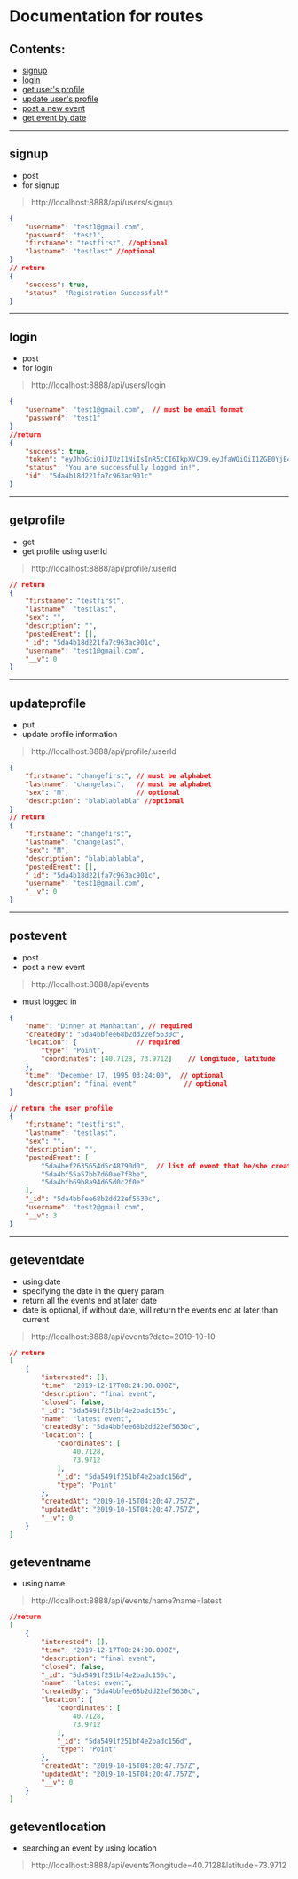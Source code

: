 # Documentation for routes
## Contents:
- [signup](##signup)
- [login](##login)
- [get user's profile](##getprofile)
- [update user's profile](##updateprofile)
- [post a new event](##postevent)
- [get event by date](##geteventdate)
___

## signup
- post
- for signup
> http://localhost:8888/api/users/signup
```json
{
	"username": "test1@gmail.com",
	"password": "test1",
	"firstname": "testfirst", //optional
	"lastname": "testlast" //optional
}
// return
{
    "success": true,
    "status": "Registration Successful!"
}
```
___
## login
- post
- for login
> http://localhost:8888/api/users/login
```json
{
	"username": "test1@gmail.com",  // must be email format
	"password": "test1"
}
//return
{
    "success": true,
    "token": "eyJhbGciOiJIUzI1NiIsInR5cCI6IkpXVCJ9.eyJfaWQiOiI1ZGE0YjE4ZDIyMWZhN2M5NjNhYzkwMWMiLCJpYXQiOjE1NzEwNzQ2MTIsImV4cCI6MTU3MTA3ODIxMn0.stHQPcoexgViieuuwgnjQ44Y9ZAUL9M3tSJ7ay7ZVmk",
    "status": "You are successfully logged in!",
    "id": "5da4b18d221fa7c963ac901c"
}
```
___

## getprofile
- get
- get profile using userId
> http://localhost:8888/api/profile/:userId

```json
// return
{
    "firstname": "testfirst", 
    "lastname": "testlast",
    "sex": "",
    "description": "",
    "postedEvent": [],
    "_id": "5da4b18d221fa7c963ac901c",
    "username": "test1@gmail.com",
    "__v": 0
}
```
___

## updateprofile
- put
- update profile information
> http://localhost:8888/api/profile/:userId
```json
{
	"firstname": "changefirst", // must be alphabet
	"lastname": "changelast",   // must be alphabet
	"sex": "M",                 // optional
	"description": "blablablabla" //optional
}
// return
{
    "firstname": "changefirst",
    "lastname": "changelast",
    "sex": "M",
    "description": "blablablabla",
    "postedEvent": [],
    "_id": "5da4b18d221fa7c963ac901c",
    "username": "test1@gmail.com",
    "__v": 0
}
```
___

## postevent
- post
- post a new event
> http://localhost:8888/api/events
- must logged in
```json
{
	"name": "Dinner at Manhattan", // required
	"createdBy": "5da4bbfee68b2dd22ef5630c",  
	"location": {               // required
		"type": "Point",
		"coordinates": [40.7128, 73.9712]    // longitude, latitude
	},
	"time": "December 17, 1995 03:24:00",  // optional
	"description": "final event"            // optional
}

// return the user profile
{
    "firstname": "testfirst",
    "lastname": "testlast",
    "sex": "",
    "description": "",
    "postedEvent": [
        "5da4bef2635654d5c48790d0",  // list of event that he/she created
        "5da4bf55a57bb7d60ae7f8be",
        "5da4bfb69b8a94d65d0c2f0e"
    ],
    "_id": "5da4bbfee68b2dd22ef5630c",
    "username": "test2@gmail.com",
    "__v": 3
}
```
___

## geteventdate
- using date
- specifying the date in the query param
- return all the events end at later date
- date is optional, if without date, will return the events end at later than current
> http://localhost:8888/api/events?date=2019-10-10
```json
// return
[
    {
        "interested": [],
        "time": "2019-12-17T08:24:00.000Z",
        "description": "final event",
        "closed": false,
        "_id": "5da5491f251bf4e2badc156c",
        "name": "latest event",
        "createdBy": "5da4bbfee68b2dd22ef5630c",
        "location": {
            "coordinates": [
                40.7128,
                73.9712
            ],
            "_id": "5da5491f251bf4e2badc156d",
            "type": "Point"
        },
        "createdAt": "2019-10-15T04:20:47.757Z",
        "updatedAt": "2019-10-15T04:20:47.757Z",
        "__v": 0
    }
]
```

## geteventname
- using name
> http://localhost:8888/api/events/name?name=latest
```json
//return
[
    {
        "interested": [],
        "time": "2019-12-17T08:24:00.000Z",
        "description": "final event",
        "closed": false,
        "_id": "5da5491f251bf4e2badc156c",
        "name": "latest event",
        "createdBy": "5da4bbfee68b2dd22ef5630c",
        "location": {
            "coordinates": [
                40.7128,
                73.9712
            ],
            "_id": "5da5491f251bf4e2badc156d",
            "type": "Point"
        },
        "createdAt": "2019-10-15T04:20:47.757Z",
        "updatedAt": "2019-10-15T04:20:47.757Z",
        "__v": 0
    }
]
```

## geteventlocation
- searching an event by using location
> http://localhost:8888/api/events?longitude=40.7128&latitude=73.9712